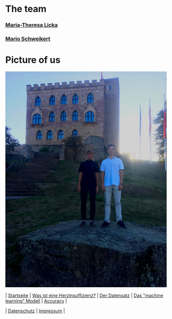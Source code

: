 # The team

### [Maria-Theresa Licka](https://matheli.github.io/Herzinsuffizienz/posts/Team/Maria-Theresa.html)

### [Mario Schweikert](https://matheli.github.io/Herzinsuffizienz/posts/Team/Mario)

# Picture of us
![](https://raw.githubusercontent.com/MatheLi/BWKI/master/res/gruppenfoto.jpeg)


| [Startseite](https://matheli.github.io/Herzinsuffizienz) | [Was ist eine Herzinsuffizienz?](https://matheli.github.io/Herzinsuffizienz/posts/Herzinsuffizienz) | [Der Datensatz](https://matheli.github.io/Herzinsuffizienz/posts/Datensatz) | [Das "machine learning" Modell](https://matheli.github.io/Herzinsuffizienz/posts/machine_learning_modell) | [Accuracy](https://matheli.github.io/Herzinsuffizienz/posts/Accuracy) |

| [Datenschutz](https://matheli.github.io/Herzinsuffizienz/posts/Datenschutz) | [Impressum](https://matheli.github.io/Herzinsuffizienz/posts/Impressum) |




